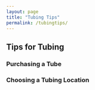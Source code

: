 ```yaml
---
layout: page
title: "Tubing Tips"
permalink: /tubingtips/
---
```


## **Tips for Tubing**
### **Purchasing a Tube**
### **Choosing a Tubing Location**
